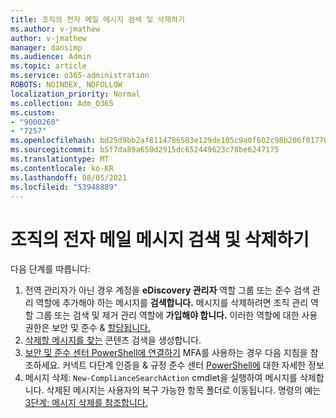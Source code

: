 ```yaml
---
title: 조직의 전자 메일 메시지 검색 및 삭제하기
ms.author: v-jmathew
author: v-jmathew
manager: dansimp
ms.audience: Admin
ms.topic: article
ms.service: o365-administration
ROBOTS: NOINDEX, NOFOLLOW
localization_priority: Normal
ms.collection: Adm_O365
ms.custom:
- "9000260"
- "7257"
ms.openlocfilehash: bd25d9bb2af8114786503e129de105c9a0f602c98b206f01770605d1957e3a1b
ms.sourcegitcommit: b5f7da89a650d2915dc652449623c78be6247175
ms.translationtype: MT
ms.contentlocale: ko-KR
ms.lasthandoff: 08/05/2021
ms.locfileid: "53948889"
---
```

# <a name="search-for-and-delete-email-messages-in-your-organization"></a>조직의 전자 메일 메시지 검색 및 삭제하기

다음 단계를 따릅니다:

1. 전역 관리자가 아닌 경우 계정을 **eDiscovery 관리자** 역할 그룹 또는 준수 검색 관리 역할에 추가해야 하는 메시지를 **검색합니다.** 메시지를 삭제하려면 조직 관리 역할 그룹  또는 검색 및 제거 관리 역할에 **가입해야 합니다.** 이러한 역할에 대한 사용 권한은 보안 및 준수 & [할당됩니다.](https://protection.office.com)
2. [삭제할 메시지를 찾는](https://docs.microsoft.com/office365/securitycompliance/content-search) 콘텐츠 검색을 생성합니다.
3. [보안 및 준수 센터 PowerShell에 연결하기](https://docs.microsoft.com/powershell/exchange/office-365-scc/connect-to-scc-powershell/connect-to-scc-powershell) MFA를 사용하는 경우 다음 지침을 참조하세요. 커넥트 다단계 인증을 & 규정 준수 센터 [PowerShell에](https://docs.microsoft.com/powershell/exchange/office-365-scc/connect-to-scc-powershell/mfa-connect-to-scc-powershell) 대한 자세한 정보
4. 메시지 삭제: `New-ComplianceSearchAction` cmdlet을 실행하여 메시지를 삭제합니다. 삭제된 메시지는 사용자의 복구 가능한 항목 폴더로 이동됩니다. 명령의 예는 [3단계: 메시지 삭제를 참조합니다.](https://docs.microsoft.com/office365/securitycompliance/search-for-and-delete-messages-in-your-organization)
